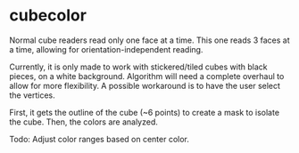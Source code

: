 # cubecolor

Normal cube readers read only one face at a time. This one reads 3 faces at a time, 
allowing for orientation-independent reading.

Currently, it is only made to work with stickered/tiled cubes with black pieces, on 
a white background. Algorithm will need a complete overhaul to allow for more 
flexibility. A possible workaround is to have the user select the vertices.

First, it gets the outline of the cube (~6 points) to create a mask to isolate the 
cube. Then, the colors are analyzed.

Todo: Adjust color ranges based on center color.
